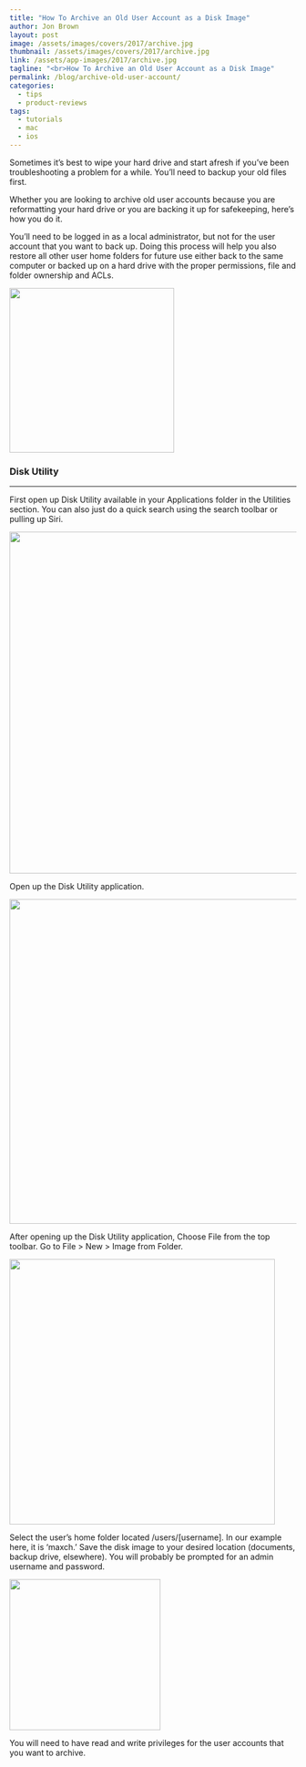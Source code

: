 ```yaml
---
title: "How To Archive an Old User Account as a Disk Image"
author: Jon Brown
layout: post
image: /assets/images/covers/2017/archive.jpg
thumbnail: /assets/images/covers/2017/archive.jpg
link: /assets/app-images/2017/archive.jpg
tagline: "<br>How To Archive an Old User Account as a Disk Image"
permalink: /blog/archive-old-user-account/
categories:
  - tips
  - product-reviews
tags:
  - tutorials
  - mac
  - ios
---
```

Sometimes it’s best to wipe your hard drive and start afresh if you’ve been troubleshooting a problem for a while. You’ll need to backup your old files first.

Whether you are looking to archive old user accounts because you are reformatting your hard drive or you are backing it up for safekeeping, here’s how you do it.

You’ll need to be logged in as a local administrator, but not for the user account that you want to back up. Doing this process will help you also restore all other user home folders for future use either back to the same computer or backed up on a hard drive with the proper permissions, file and folder ownership and ACLs.

<img src="{{ site.site_cdn }}/assets/images/blog/2017/archive/diskutility_image_1.png" class="img-fluid rounded m-2" width="289" />

### Disk Utility
---
First open up Disk Utility available in your Applications folder in the Utilities section. You can also just do a quick search using the search toolbar or pulling up Siri.

<img src="{{ site.site_cdn }}/assets/images/blog/2017/archive/diskutility_image_2.png" class="img-fluid rounded m-2" width="600" />

Open up the Disk Utility application.

<img src="{{ site.site_cdn }}/assets/images/blog/2017/archive/diskutility_image_3.png" class="img-fluid rounded m-2" width="570" />

After opening up the Disk Utility application, Choose File from the top toolbar. Go to File > New > Image from Folder.

<img src="{{ site.site_cdn }}/assets/images/blog/2017/archive/diskutility_image_4.png" class="img-fluid rounded m-2" width="466" />

Select the user’s home folder located /users/[username]. In our example here, it is ‘maxch.’ Save the disk image to your desired location (documents, backup drive, elsewhere).
You will probably be prompted for an admin username and password.

<img src="{{ site.site_cdn }}/assets/images/blog/2017/archive/diskutility_image_5.png" class="img-fluid rounded m-2" width="265" />

You will need to have read and write privileges for the user accounts that you want to archive.
